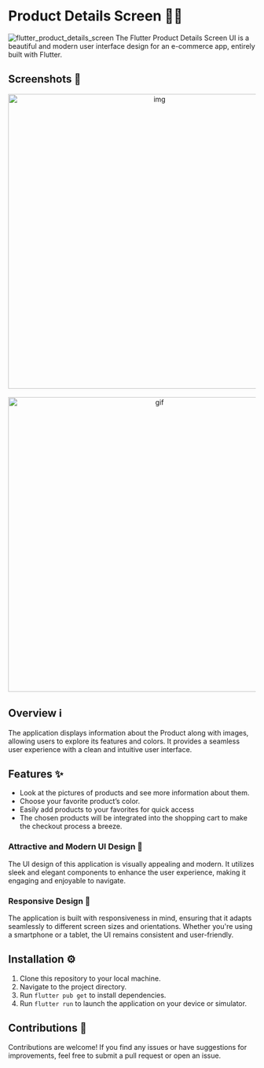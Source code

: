 # Product Details Screen 📱🛒

![flutter_product_details_screen](https://github.com/mosayyyed/flutter_product_details_screen/assets/113109457/c127ad3d-56d8-4fbe-b41e-5c9cf8316b1d)
The Flutter Product Details Screen UI is a beautiful and modern user interface design for an e-commerce app, entirely built with Flutter.

## Screenshots 📸

<div align="center">
  <img alt="img" src="https://github.com/mosayyyed/flutter_product_details_screen/assets/113109457/08bba0d6-9c7d-481e-bf46-803a66e29190" height="600" >
&nbsp; &nbsp; &nbsp; &nbsp;
  <img alt="gif" src="https://github.com/mosayyyed/flutter_product_details_screen/assets/113109457/07636d44-4396-4135-a367-3e9f016475c2" height="600">
</div>

## Overview ℹ️

The application displays information about the Product along with images, allowing users to explore its features and colors. It provides a seamless user experience with a clean and intuitive user interface.

## Features ✨

- Look at the pictures of products and see more information about them.
- Choose your favorite product’s color.
- Easily add products to your favorites for quick access
- The chosen products will be integrated into the shopping cart to make the checkout process a breeze.

### Attractive and Modern UI Design 💫

The UI design of this application is visually appealing and modern. It utilizes sleek and elegant components to enhance the user experience, making it engaging and enjoyable to navigate.

### Responsive Design 📏

The application is built with responsiveness in mind, ensuring that it adapts seamlessly to different screen sizes and orientations. Whether you're using a smartphone or a tablet, the UI remains consistent and user-friendly.

## Installation ⚙️

1. Clone this repository to your local machine.
2. Navigate to the project directory.
3. Run `flutter pub get` to install dependencies.
4. Run `flutter run` to launch the application on your device or simulator.

## Contributions 🤝

Contributions are welcome! If you find any issues or have suggestions for improvements, feel free to submit a pull request or open an issue.

